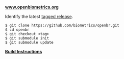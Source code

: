 **www.openbiometrics.org**

Identify the latest [tagged release](https://github.com/biometrics/openbr/releases).

    $ git clone https://github.com/biometrics/openbr.git
    $ cd openbr
    $ git checkout <tag>
    $ git submodule init
    $ git submodule update
    
**[Build Instructions](http://openbiometrics.org/doxygen/latest/installation.html)**
